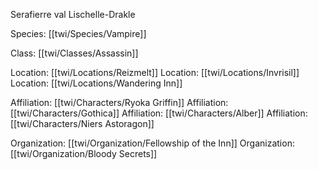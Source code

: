 Serafierre val Lischelle-Drakle

Species: [[twi/Species/Vampire]]

Class: [[twi/Classes/Assassin]]

Location: [[twi/Locations/Reizmelt]]
Location: [[twi/Locations/Invrisil]]
Location: [[twi/Locations/Wandering Inn]]

Affiliation: [[twi/Characters/Ryoka Griffin]]
Affiliation: [[twi/Characters/Gothica]]
Affiliation: [[twi/Characters/Alber]]
Affiliation: [[twi/Characters/Niers Astoragon]]

Organization: [[twi/Organization/Fellowship of the Inn]]
Organization: [[twi/Organization/Bloody Secrets]]

